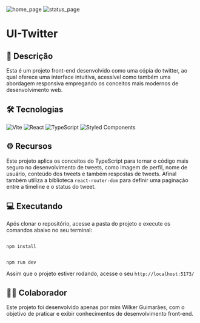 ![home_page](https://imgur.com/58tV53p.png)
![status_page](https://imgur.com/tliKKZ2.png)

# UI-Twitter

## 📃 Descrição
Esta é um projeto front-end desenvolvido como uma cópia do twitter, ao qual oferece uma interface intuitiva, acessível como também uma abordagem responsiva empregando os conceitos mais modernos de desenvolvimento web.

## 🛠 Tecnologias
![Vite](https://img.shields.io/badge/vite-%23646CFF.svg?style=for-the-badge&logo=vite&logoColor=white) ![React](https://img.shields.io/badge/react-%2320232a.svg?style=for-the-badge&logo=react&logoColor=%2361DAFB) ![TypeScript](https://img.shields.io/badge/typescript-%23007ACC.svg?style=for-the-badge&logo=typescript&logoColor=white)	![Styled Components](https://img.shields.io/badge/styled--components-DB7093?style=for-the-badge&logo=styled-components&logoColor=white)

## ⚙ Recursos
Este projeto aplica os conceitos do TypeScript para tornar o código mais seguro no desenvolvimento de tweets, como imagem de perfil, nome de usuário, conteúdo dos tweets e 
também respostas de tweets. Afinal também utiliza a biblioteca `react-router-dom` para definir uma paginação entre a timeline e o status do tweet.

## 💻 Executando
Após clonar o repositório, acesse a pasta do projeto e execute os comandos abaixo no seu terminal:

```

npm install

```
```

npm run dev

```

Assim que o projeto estiver rodando, acesse o seu `http://localhost:5173/`

## 🙋‍♂️ Colaborador
Este projeto foi desenvolvido apenas por mim Wilker Guimarães, com o objetivo de praticar e exibir conhecimentos de desenvolvimento front-end.

